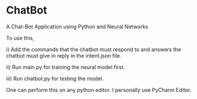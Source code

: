 # ChatBot
A Chat-Bot Application using Python and Neural Networks 

To use this,

i) Add the commands that the chatbot must respond to and answers the chatbot must give in reply in the intent.json file.

ii) Run main.py for training the neural model first.

iii) Run chatbot.py for testing the model.

One can perform this on any python editor. I personally use PyCharm Editor.

